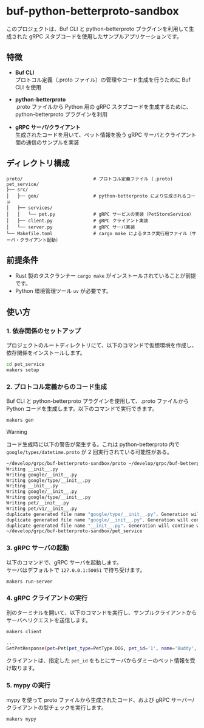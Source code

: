 # buf-python-betterproto-sandbox

このプロジェクトは、Buf CLI と python-betterproto プラグインを利用して生成された gRPC スタブコードを使用したサンプルアプリケーションです。

## 特徴

- **Buf CLI**  
  プロトコル定義（.proto ファイル）の管理やコード生成を行うために Buf CLI を使用

- **python-betterproto**  
  .proto ファイルから Python 用の gRPC スタブコードを生成するために、python-betterproto プラグインを利用

- **gRPC サーバ/クライアント**  
  生成されたコードを用いて、ペット情報を扱う gRPC サーバとクライアント間の通信のサンプルを実装

## ディレクトリ構成

```
proto/                          # プロトコル定義ファイル (.proto)
pet_service/
├── src/
│   ├── gen/                    # python-betterproto により生成されるコード
│   ├── services/
│   │   └── pet.py              # gRPC サービスの実装（PetStoreService）
│   ├── client.py               # gRPC クライアント実装
│   └── server.py               # gRPC サーバ実装
└── Makefile.toml               # cargo make によるタスク実行用ファイル（サーバ・クライアント起動）
```

## 前提条件

- Rust 製のタスクランナー `cargo make` がインストールされていることが前提です。
- Python 環境管理ツール `uv` が必要です。

## 使い方

### 1. 依存関係のセットアップ

プロジェクトのルートディレクトリにて、以下のコマンドで仮想環境を作成し、依存関係をインストールします。

```bash
cd pet_service
makers setup
```

### 2. プロトコル定義からのコード生成

Buf CLI と python-betterproto プラグインを使用して、.proto ファイルから Python コードを生成します。以下のコマンドで実行できます。

```bash
makers gen
```

> [!WARNING]
> コード生成時に以下の警告が発生する。これは python-betterproto 内で `google/types/datetime.proto` が 2 回実行されている可能性がある。
>
> ```bash
> ~/develop/grpc/buf-betterproto-sandbox/proto ~/develop/grpc/buf-betterproto-sandbox/pet_service
> Writing __init__.py
> Writing google/__init__.py
> Writing google/type/__init__.py
> Writing __init__.py
> Writing google/__init__.py
> Writing google/type/__init__.py
> Writing pet/__init__.py
> Writing pet/v1/__init__.py
> duplicate generated file name "google/type/__init__.py". Generation will continue without error here and drop the second occurrence of this file, but please raise an issue with the maintainer of the plugin.
> duplicate generated file name "google/__init__.py". Generation will continue without error here and drop the second occurrence of this file, but please raise an issue with the maintainer of the plugin.
> duplicate generated file name "__init__.py". Generation will continue without error here and drop the second occurrence of this file, but please raise an issue with the maintainer of the plugin.
> ~/develop/grpc/buf-betterproto-sandbox/pet_service
> ```

### 3. gRPC サーバの起動

以下のコマンドで、gRPC サーバを起動します。  
サーバはデフォルトで `127.0.0.1:50051` で待ち受けます。

```bash
makers run-server
```

### 4. gRPC クライアントの実行

別のターミナルを開いて、以下のコマンドを実行し、サンプルクライアントからサーバへリクエストを送信します。

```bash
makers client

...
GetPetResponse(pet=Pet(pet_type=PetType.DOG, pet_id='1', name='Buddy', created_at=DateTime(year=2021, month=8, day=1, hours=12)))
```

クライアントは、指定した `pet_id` をもとにサーバからダミーのペット情報を受け取ります。

### 5. mypy の実行

mypy を使って proto ファイルから生成されたコード、および gRPC サーバー/クライアントの型チェックを実行します。

```bash
makers mypy
```
